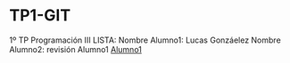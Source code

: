 # TP1-GIT
1º TP Programación III
LISTA:
Nombre Alumno1: Lucas Gonzáelez
Nombre Alumno2: revisión Alumno1
[Alumno1](https://github.com/LucasGonzalez77/TP1-GIT.git)
